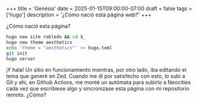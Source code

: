 +++
title = 'Genésis'
date = 2025-01-15T09:00:00-07:00
draft = false
tags = ['hugo']
description = '¿Cómo nació esta página web?'
+++

¿Cómo nació esta página?

```bash
hugo new site robledo && cd $_
hugo new theme aesthetics
echo 'theme = "aesthetics"' >> hugo.toml
git init
hugo server
```

¡Y hala! Un sitio en funcionamiento mientras, por otro lado, iba editando el tema que generé en Zed. Cuando me di por satisfecho con esto, lo subí a Git y ahí, en Github Actions, me monté un autómata para subirlo a Neocities cada vez que escribiese algo y sincronizase esta página con mi repositorio remoto. ¿Cómo?
